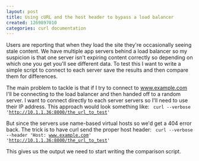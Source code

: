 ```yaml
---
layout: post
title: Using cURL and the host header to bypass a load balancer
created: 1269897010
categories: curl documentation
---
```

Users are reporting that when they load the site they're occasionally seeing stale content. We have multiple app servers behind a load balancer so my suspicion is that one server isn't expiring content correctly so depending on which one you get you'll see different data. To test this I want to write a simple script to connect to each server save the results and then compare them for differences. 

The main problem to tackle is that if I try to connect to www.example.com I'll be connecting to the load balancer and then handed off to a random server. I want to connect directly to each server servers so I'll need to use their  IP address. This approach would look something like: 
<code>
curl --verbose 'http://10.1.1.36:8000/the_url_to_test'
</code>

But since the servers use name-based virtual hosts so we'd get a 404 error back. The trick is to have curl send the proper host header:
<code>
curl --verbose --header 'Host: www.example.com' 'http://10.1.1.36:8000/the_url_to_test'
</code>

This gives us the output we need to start writing the comparison script.
